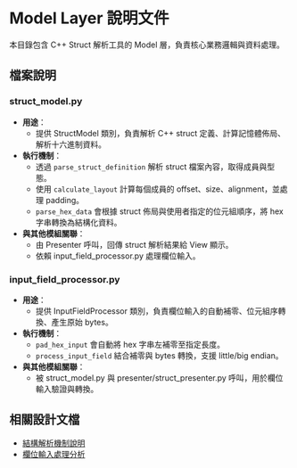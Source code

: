 # Model Layer 說明文件

本目錄包含 C++ Struct 解析工具的 Model 層，負責核心業務邏輯與資料處理。

## 檔案說明

### struct_model.py
- **用途**：
  - 提供 StructModel 類別，負責解析 C++ struct 定義、計算記憶體佈局、解析十六進制資料。
- **執行機制**：
  - 透過 `parse_struct_definition` 解析 struct 檔案內容，取得成員與型態。
  - 使用 `calculate_layout` 計算每個成員的 offset、size、alignment，並處理 padding。
  - `parse_hex_data` 會根據 struct 佈局與使用者指定的位元組順序，將 hex 字串轉換為結構化資料。
- **與其他模組關聯**：
  - 由 Presenter 呼叫，回傳 struct 解析結果給 View 顯示。
  - 依賴 input_field_processor.py 處理欄位輸入。

### input_field_processor.py
- **用途**：
  - 提供 InputFieldProcessor 類別，負責欄位輸入的自動補零、位元組序轉換、產生原始 bytes。
- **執行機制**：
  - `pad_hex_input` 會自動將 hex 字串左補零至指定長度。
  - `process_input_field` 結合補零與 bytes 轉換，支援 little/big endian。
- **與其他模組關聯**：
  - 被 struct_model.py 與 presenter/struct_presenter.py 呼叫，用於欄位輸入驗證與轉換。

## 相關設計文檔
- [結構解析機制說明](../../docs/architecture/STRUCT_PARSING.md)
- [欄位輸入處理分析](../../docs/analysis/input_field_processor_analysis.md) 